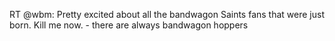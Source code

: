 <!--
id: 377421156
link: http://kevinisom.info/post/377421156/rt-wbm-pretty-excited-about-all-the-bandwagon
slug: rt-wbm-pretty-excited-about-all-the-bandwagon
date: Mon Feb 08 2010 17:19:26 GMT+1300 (NZDT)
raw: {"blog_name":"kevinisom","id":377421156,"post_url":"http://kevinisom.info/post/377421156/rt-wbm-pretty-excited-about-all-the-bandwagon","slug":"rt-wbm-pretty-excited-about-all-the-bandwagon","type":"text","date":"2010-02-08 04:19:26 GMT","timestamp":1265602766,"state":"published","format":"html","reblog_key":"tlYjnYni","tags":[],"short_url":"http://tmblr.co/Zw68YyMVlra","highlighted":[],"feed_item":"http://twitter.com/kev_nz/statuses/8793178177","from_feed_id":"650289","note_count":0,"title":null,"body":"<p>RT @wbm: Pretty excited about all the bandwagon Saints fans that were just born. Kill me now. - there are always bandwagon hoppers</p>"}
publish: 2010-02-08
tags: 
title: null
-->


RT @wbm: Pretty excited about all the bandwagon Saints fans that were
just born. Kill me now. - there are always bandwagon hoppers


